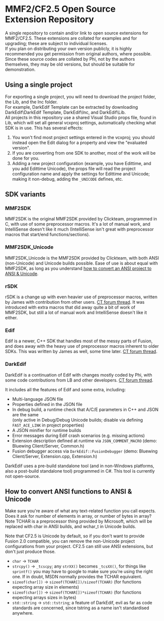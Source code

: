 MMF2/CF2.5 Open Source Extension Repository
===
A single repository to contain and/or link to open source extensions for MMF2/CF2.5.
These extensions are collated for examples and for upgrading; these are subject to individual licenses.   
If you plan on distributing your own version publicly, it is highly recommended you get permission from original authors, where possible.  
Since these source codes are collated by Phi, not by the authors themselves, they may be old versions, but should be suitable for demonstration.

## Using a single project
For exporting a single project, you will need to download the project folder, the Lib, and the Inc folder.  
For example, DarkEdif Template can be extracted by downloading DarkEdif\DarkEdif Template, DarkEdif\Inc, and DarkEdif\Lib.  
All projects in this repository use a shared Visual Studio props file, found in Lib, which will set all general vcxproj settings, automatically checking what SDK is in use. This has several effects:

1. You won't find most project settings entered in the vcxproj; you should instead open the Edit dialog for a property and view the "evaluated version".
2. If you are converting from one SDK to another, most of the work will be done for you.
3. Adding a new project configuration (example, you have Edittime, and you add Edittime Unicode), the props file will read the project configuration name and apply the settings for Edittime and Unicode; making it non-debug, adding the `_UNICODE` defines, etc.

## SDK variants
### MMF2SDK
MMF2SDK is the original MMF2SDK provided by Clickteam, programmed in C, with use of some preprocessor macros. It's a lot of manual work, and IntelliSense doesn't like it much (IntelliSense isn't great with preprocessor macros that start/end functions/sections).

### MMF2SDK_Unicode
MMF2SDK_Unicode is the MMF2SDK provided by Clickteam, with both ANSI (non-Unicode) and Unicode builds possible. Ease of use is about equal with MMF2SDK, as long as you understand [how to convert an ANSI project to ANSI & Unicode](#markdown-anchor-how-to-convert-ansi-functions-to-ansi--unicode).

### rSDK
rSDK is a change up with even heavier use of preprocessor macros, written by James with contribution from other users. [CT forum thread](https://community.clickteam.com/threads/42183-rSDK).  It was introduced with extra macros that did away quite a bit of work of MMF2SDK, but still a lot of manual work and IntelliSense doesn't like it either.

### Edif
Edif is a newer, C++ SDK that handles most of the messy parts of Fusion, and does away with the heavy use of preprocessor macros inherent to older SDKs. This was written by James as well, some time later. [CT forum thread](https://community.clickteam.com/threads/61692-Edif-Extension-Development-Is-Fun).

### DarkEdif
DarkEdif is a continuation of Edif with changes mostly coded by Phi, with some code contributions from LB and other developers. [CT forum thread](https://community.clickteam.com/threads/71793-DarkEDIF-Taking-suggestions?p=608099&viewfull=1#post608099).

It includes all the features of Edif and some extra, including:

* Multi-language JSON file
* Properties defined in the JSON file
* In debug build, a runtime check that A/C/E parameters in C++ and JSON are the same  
  (only active in Debug/Debug Unicode builds; disable via defining `FAST_ACE_LINK` in project properties)
* A JSON minifier for runtime builds
* Error messages during Edif crash scenarios (e.g. missing actions)
* Extension description defined at runtime via `JSON_COMMENT_MACRO` (demo: Bluewing Client/Server, Common.h)
* Fusion debugger access via `DarkEdif::FusionDebugger` (demo: Bluewing Client/Server, Extension.cpp, Extension.h)

DarkEdif uses a pre-build standalone tool (and in non-Windows platforms, also a post-build standalone tool) programmed in C#. This tool is currently not open-source.

## How to convert ANSI functions to ANSI & Unicode
Make sure you're aware of what any text-related function you call expects. Does it ask for number of elements in array, or number of bytes in array?
Note TCHAR is a preprocessor thing provided by Microsoft, which will be replaced with char in ANSI builds, and wchar_t in Unicode builds.

Note that CF2.5 is Unicode by default, so if you don't want to provide Fusion 2.0 compatible, you can remove the non-Unicode project configurations from your project. CF2.5 can still use ANSI extensions, but don't just produce those.

* `char` -> `TCHAR`
* `strcpy()` -> `_tcscpy`; any `strXX()` becomes `_tcsXX()`, for things like `sprintf()` you may have to google to make sure you're using the right one. If in doubt, MSDN normally provides the TCHAR equivalent.
* `sizeof(char[])` -> `sizeof(TCHAR[])/sizeof(TCHAR)` (for functions expecting array size in elements)
* `sizeof(char[])` -> `sizeof(TCHAR[])*sizeof(TCHAR)` (for functions expecting arrays sizes in bytes)
* `std::string` -> `std::tstring`; a feature of DarkEdif, evil as far as code standards are concerned, since tstring as a name isn't standardised anywhere.
